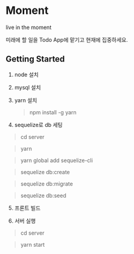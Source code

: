 # Moment

live in the moment

미래에 할 일을 Todo App에 맡기고 현재에 집중하세요.

## Getting Started

1. node 설치
2. mysql 설치
3. yarn 설치

   > npm install -g yarn

4. sequelize로 db 세팅

> cd server

> yarn

> yarn global add sequelize-cli

> sequelize db:create

> sequelize db:migrate

> sequelize db:seed

5. 프론트 빌드

6. 서버 실행

> cd server

> yarn start
